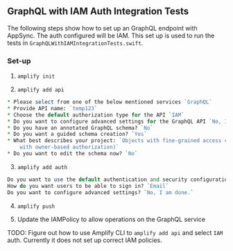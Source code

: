 ## GraphQL with IAM Auth Integration Tests

The following steps show how to set up an GraphQL endpoint with AppSync. The auth configured will be IAM. This set up is used to run the tests in `GraphQLWithIAMIntegrationTests.swift`.

### Set-up

1. `amplify init`

2. `amplify add api`

```perl
* Please select from one of the below mentioned services `GraphQL`
* Provide API name: `temp123`
* Choose the default authorization type for the API `IAM`
* Do you want to configure advanced settings for the GraphQL API `No, I am done.`
* Do you have an annotated GraphQL schema? `No`
* Do you want a guided schema creation? `Yes`
* What best describes your project: `Objects with fine-grained access control (e.g., a project management app
    with owner-based authorization)`
* Do you want to edit the schema now? `No`
```

3. `amplify add auth`
```perl
Do you want to use the default authentication and security configuration? `Default configuration`
How do you want users to be able to sign in? `Email`
Do you want to configure advanced settings? `No, I am done.`
```

4. `amplify push`

5. Update the IAMPolicy to allow operations on the GraphQL service

TODO: Figure out how to use Amplify CLI to  `amplify add api` and select `IAM` auth. Currently it does not set up correct IAM policies. 